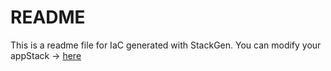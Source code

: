 # README
This is a readme file for IaC generated with StackGen.
You can modify your appStack -> [here](http://main.dev.stackgen.com/appstacks/8e04aa49-de0d-4710-9a97-cd967d1b2a0f)
